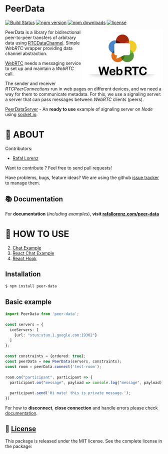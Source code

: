 # PeerData
[![Build Status](https://travis-ci.org/vardius/peer-data.svg?branch=master)](https://travis-ci.org/vardius/peer-data)
[![npm version](https://img.shields.io/npm/v/peer-data.svg)](https://www.npmjs.com/package/peer-data)
[![npm downloads](https://img.shields.io/npm/dm/peer-data.svg)](https://www.npmjs.com/package/peer-data)
[![license](https://img.shields.io/github/license/vardius/peer-data.svg)](LICENSE)
<!--[![codecov](https://codecov.io/gh/vardius/peer-data/branch/master/graph/badge.svg)](https://codecov.io/gh/vardius/peer-data)-->

<img align="right" height="180px" src="website/src/static/img/logo.png" alt="logo" />

PeerData is a library for bidirectional peer-to-peer transfers of arbitrary data using [RTCDataChannel](https://developer.mozilla.org/pl/docs/Web/API/RTCDataChannel). Simple *WebRTC* wrapper providing data channel abstraction.

[WebRTC](https://webrtc.org/) needs a messaging service to set up and maintain a *WebRTC* call.

The sender and receiver *RTCPeerConnections* run in web pages on different devices, and we need a way for them to communicate metadata.
For this, we use a signaling server: a server that can pass messages between *WebRTC* clients (peers).

[PeerDataServer](https://github.com/Vardius/peer-data-server) - An **ready to use** example of signaling server on *Node* using [socket.io](http://socket.io/).

📖 ABOUT
==================================================
Contributors:

* [Rafał Lorenz](https://rafallorenz.com)

Want to contribute ? Feel free to send pull requests!

Have problems, bugs, feature ideas?
We are using the github [issue tracker](https://github.com/vardius/peer-data/issues) to manage them.

## 📚 Documentation

For **documentation** (_including examples_), **visit [rafallorenz.com/peer-data](https://rafallorenz.com/peer-data)**

🚏 HOW TO USE
==================================================

2. [Chat Example](https://github.com/vardius/webrtc-chat)
3. [React Chat Example](https://github.com/vardius/react-webrtc-chat)
4. [React Hook](https://github.com/vardius/react-peer-data)

## Installation
```bash
$ npm install peer-data
```

## Basic example
```typescript
import PeerData from 'peer-data';

const servers = {
  iceServers: [
    {url: "stun:stun.1.google.com:19302"}
  ]
};

const constraints = {ordered: true};
const peerData = new PeerData(servers, constraints);
const room = peerData.connect('test-room');

room.on("participant", participant => {
  participant.on("message", payload => console.log("message", payload));

  participant.send('Hi mate! this is private message.');
})
```

For how to **disconnect**, **close connection** and handle errors please check [documentation](https://github.com/vardius/peer-data/docs/client).

📜 [License](LICENSE.md)
-------

This package is released under the MIT license. See the complete license in the package:
